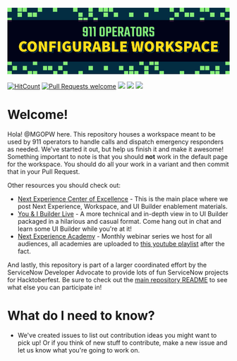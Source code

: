 <a name="banner" href="#banner">![banner](/images/banner.png)</a>

[![HitCount](https://hits.dwyl.com/ServiceNowDevProgram/911-Dispatcher-Workspace.svg?style=flat)](http://hits.dwyl.com/ServiceNowDevProgram/911-Dispatcher-Workspace) [![Pull Requests welcome](https://img.shields.io/badge/PRs-welcome-ff69b4.svg?style=flat-square)](https://github.com/ServiceNowDevProgram/911-Dispatcher-Workspace/issues?q=is%3Aissue+is%3Aopen+label%3A%22help+wanted%22) <a href="https://github.com/ServiceNowDevProgram/911-Dispatcher-Workspace/pulls"><img src="https://img.shields.io/github/last-commit/ServiceNowDevProgram/911-Dispatcher-Workspace?style=flat-square"></a> <a href="https://github.com/ServiceNowDevProgram/911-Dispatcher-Workspace/graphs/contributors"><img src="https://img.shields.io/github/contributors/ServiceNowDevProgram/911-Dispatcher-Workspace?style=flat-square"></a> <a href="https://invite.sndevs.com"><img src="https://img.shields.io/badge/community-sndevs-630330?style=flat-square"></a> 

# Welcome!
Hola! @MGOPW here. This repository houses a workspace meant to be used by 911 operators to handle calls and dispatch emergency responders as needed. We've started it out, but help us finish it and make it awesome! Something important to note is that you should **not** work in the default page for the workspace. You should do all your work in a variant and then commit that in your Pull Request.

Other resources you should check out:
- [Next Experience Center of Excellence](https://www.servicenow.com/community/next-experience-articles/next-experience-center-of-excellence/ta-p/2332092) - This is the main place where we post Next Experience, Workspace, and UI Builder enablement materials.
- [You & I Builder Live](https://www.youtube.com/playlist?list=PL3rNcyAiDYK2Bgzj4mRdtfxMpGkI5KXBJ) - A more technical and in-depth view in to UI Builder packaged in a hilarious and casual format. Come hang out in chat and learn some UI Builder while you're at it!
- [Next Experience Academy](https://www.servicenow.com/community/next-experience-blog/next-experience-academy-upcoming-and-recorded-sessions/ba-p/2272673) - Monthly webinar series we host for all audiences, all academies are uploaded to [this youtube playlist](https://www.youtube.com/watch?v=wuli92FRGC0&list=PLkGSnjw5y2U6hmEPcDcJ53FHwKJIvoLvr) after the fact.

And lastly, this repository is part of a larger coordinated effort by the ServiceNow Developer Advocate to provide lots of fun ServiceNow projects for Hacktoberfest. Be sure to check out the [main repository README](https://github.com/ServiceNowDevProgram/Hacktoberfest) to see what else you can participate in!
 
# What do I need to know?
- We've created issues to list out contribution ideas you might want to pick up! Or if you think of new stuff to contribute, make a new issue and let us know what you're going to work on.
